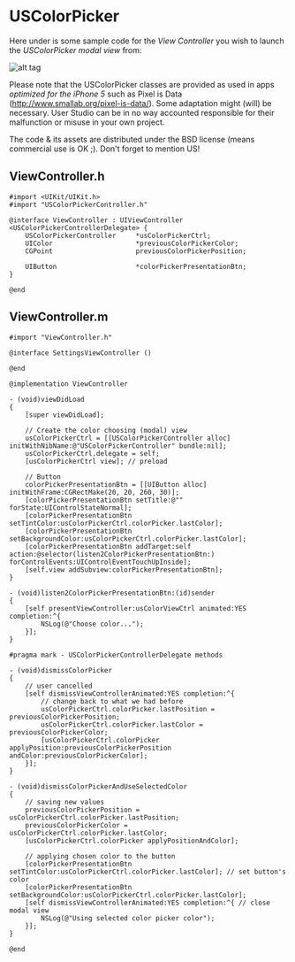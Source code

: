 # USColorPicker

Here under is some sample code for the *View Controller* you wish to launch the *USColorPicker modal view* from:

![alt tag](http://www.smallab.org/content/files/6/file554384294b7e1.png)

Please note that the USColorPicker classes are provided as used in apps *optimized for the iPhone 5* such as Pixel is Data (http://www.smallab.org/pixel-is-data/). Some adaptation might (will) be necessary. User Studio can be in no way accounted responsible for their malfunction or misuse in your own project.

The code & its assets are distributed under the BSD license (means commercial use is OK ;). Don't forget to mention US!

## ViewController.h

```
#import <UIKit/UIKit.h>
#import "USColorPickerController.h"

@interface ViewController : UIViewController <USColorPickerControllerDelegate> {
    USColorPickerController     *usColorPickerCtrl;
    UIColor                     *previousColorPickerColor;
    CGPoint                     previousColorPickerPosition;

    UIButton					*colorPickerPresentationBtn;
}

@end
```


## ViewController.m

```
#import "ViewController.h"

@interface SettingsViewController ()

@end

@implementation ViewController

- (void)viewDidLoad
{
    [super viewDidLoad];
    
	// Create the color choosing (modal) view
	usColorPickerCtrl = [[USColorPickerController alloc] initWithNibName:@"USColorPickerController" bundle:nil];
	usColorPickerCtrl.delegate = self;
	[usColorPickerCtrl view]; // preload

	// Button
    colorPickerPresentationBtn = [[UIButton alloc] initWithFrame:CGRectMake(20, 20, 260, 30)];
    [colorPickerPresentationBtn setTitle:@"" forState:UIControlStateNormal];
    [colorPickerPresentationBtn setTintColor:usColorPickerCtrl.colorPicker.lastColor];
    [colorPickerPresentationBtn setBackgroundColor:usColorPickerCtrl.colorPicker.lastColor];
    [colorPickerPresentationBtn addTarget:self action:@selector(listen2ColorPickerPresentationBtn:) forControlEvents:UIControlEventTouchUpInside];
    [self.view addSubview:colorPickerPresentationBtn];
}

- (void)listen2ColorPickerPresentationBtn:(id)sender
{
    [self presentViewController:usColorViewCtrl animated:YES completion:^{
        NSLog(@"Choose color...");
    }];
}

#pragma mark - USColorPickerControllerDelegate methods

- (void)dismissColorPicker
{
    // user cancelled
    [self dismissViewControllerAnimated:YES completion:^{
        // change back to what we had before
        usColorPickerCtrl.colorPicker.lastPosition = previousColorPickerPosition;
        usColorPickerCtrl.colorPicker.lastColor = previousColorPickerColor;
        [usColorPickerCtrl.colorPicker applyPosition:previousColorPickerPosition andColor:previousColorPickerColor];
    }];
}

- (void)dismissColorPickerAndUseSelectedColor
{
    // saving new values
    previousColorPickerPosition = usColorPickerCtrl.colorPicker.lastPosition;
    previousColorPickerColor = usColorPickerCtrl.colorPicker.lastColor;
    [usColorPickerCtrl.colorPicker applyPositionAndColor];

    // applying chosen color to the button
    [colorPickerPresentationBtn setTintColor:usColorPickerCtrl.colorPicker.lastColor]; // set button's color
    [colorPickerPresentationBtn setBackgroundColor:usColorPickerCtrl.colorPicker.lastColor];
    [self dismissViewControllerAnimated:YES completion:^{ // close modal view
        NSLog(@"Using selected color picker color");
    }];
}

@end
```
